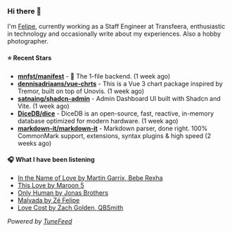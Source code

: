 ### Hi there 👋

I'm [Felipe](https://felipevm.com), currently working as a Staff Engineer at Transfeera, enthusiastic in technology and occasionally write about my experiences. Also a hobby photographer.

#### ⭐ Recent Stars
- **[mnfst/manifest](https://github.com/mnfst/manifest)** - 🦚 The 1-file backend.  (1 week ago)
- **[dennisadriaans/vue-chrts](https://github.com/dennisadriaans/vue-chrts)** - This is a Vue 3 chart package inspired by Tremor, built on top of Unovis. (1 week ago)
- **[satnaing/shadcn-admin](https://github.com/satnaing/shadcn-admin)** - Admin Dashboard UI built with Shadcn and Vite. (1 week ago)
- **[DiceDB/dice](https://github.com/DiceDB/dice)** - DiceDB is an open-source, fast, reactive, in-memory database optimized for modern hardware. (1 week ago)
- **[markdown-it/markdown-it](https://github.com/markdown-it/markdown-it)** - Markdown parser, done right. 100% CommonMark support, extensions, syntax plugins &amp; high speed (2 weeks ago)

#### 🎧 What I have been listening
- [In the Name of Love by Martin Garrix, Bebe Rexha](https://open.spotify.com/track/23L5CiUhw2jV1OIMwthR3S)
- [This Love by Maroon 5](https://open.spotify.com/track/6ECp64rv50XVz93WvxXMGF)
- [Only Human by Jonas Brothers](https://open.spotify.com/track/0DiDStADDVh3SvAsoJAFMk)
- [Malvada by Zé Felipe](https://open.spotify.com/track/7gVzhRCrLRUBEGdS7zNTp0)
- [Love Cost by Zach Golden, QBSmith](https://open.spotify.com/track/50OkYBKaEf9H4apzq5opHj)

_Powered by [TuneFeed](https://tunefeed.app?ref=github.com)_
